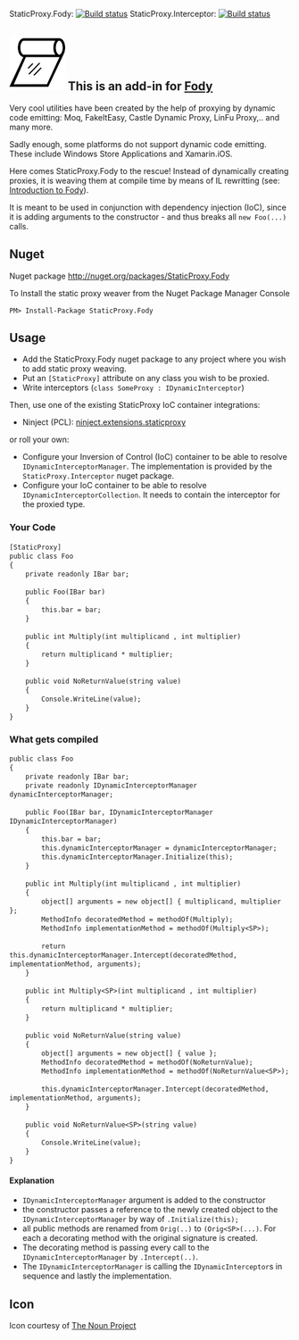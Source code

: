 StaticProxy.Fody: [![Build status](https://ci.appveyor.com/api/projects/status/j6tubf9q9deyngu4)](https://ci.appveyor.com/project/BrunoJuchli/staticproxy-fody)
StaticProxy.Interceptor: [![Build status](https://ci.appveyor.com/api/projects/status/bpji3ka4pmwd54wm)](https://ci.appveyor.com/project/BrunoJuchli/staticproxy-fody-951)

## ![Icon](https://raw.githubusercontent.com/BrunoJuchli/StaticProxy.Fody/master/Icons/package_icon.png) This is an add-in for [Fody](https://github.com/Fody/Fody/) 


Very cool utilities have been created by the help of proxying by dynamic code emitting:
Moq, FakeItEasy, Castle Dynamic Proxy, LinFu Proxy,.. and many more.

Sadly enough, some platforms do not support dynamic code emitting. These include Windows Store Applications and Xamarin.iOS.

Here comes StaticProxy.Fody to the rescue!
Instead of dynamically creating proxies, it is weaving them at compile time by means of IL rewritting
(see: [Introduction to Fody](http://github.com/Fody/Fody/wiki/SampleUsage)).

It is meant to be used in conjunction with dependency injection (IoC), since it is adding arguments to the constructor - and thus breaks all `new Foo(...)` calls.


## Nuget

Nuget package http://nuget.org/packages/StaticProxy.Fody 

To Install the static proxy weaver from the Nuget Package Manager Console 
    
    PM> Install-Package StaticProxy.Fody
    
    
## Usage
 - Add the StaticProxy.Fody nuget package to any project where you wish to add static proxy weaving.
 - Put an `[StaticProxy]` attribute on any class you wish to be proxied.
 - Write interceptors (`class SomeProxy : IDynamicInterceptor`)
 

Then, use one of the existing StaticProxy IoC container integrations:
  - Ninject (PCL): [ninject.extensions.staticproxy](https://github.com/BrunoJuchli/ninject.extensions.staticproxy)
 
or roll your own:
  - Configure your Inversion of Control (IoC) container to be able to resolve `IDynamicInterceptorManager`. The implementation is provided by the `StaticProxy.Interceptor` nuget package.
  - Configure your IoC container to be able to resolve `IDynamicInterceptorCollection`. It needs to contain the interceptor for the proxied type.
 

### Your Code

    [StaticProxy]
    public class Foo
    {
        private readonly IBar bar;
    
        public Foo(IBar bar)
        {
            this.bar = bar;
        }
    
        public int Multiply(int multiplicand , int multiplier)
        {
            return multiplicand * multiplier;
        }
        
        public void NoReturnValue(string value)
        {
            Console.WriteLine(value);
        }
    }

### What gets compiled
	
    public class Foo
    {
        private readonly IBar bar;
        private readonly IDynamicInterceptorManager dynamicInterceptorManager;
    
        public Foo(IBar bar, IDynamicInterceptorManager IDynamicInterceptorManager)
        {
            this.bar = bar;
            this.dynamicInterceptorManager = dynamicInterceptorManager;
            this.dynamicInterceptorManager.Initialize(this);
        }
    
        public int Multiply(int multiplicand , int multiplier)
        {
            object[] arguments = new object[] { multiplicand, multiplier };
            MethodInfo decoratedMethod = methodOf(Multiply);
            MethodInfo implementationMethod = methodOf(Multiply<SP>);
        
            return this.dynamicInterceptorManager.Intercept(decoratedMethod, implementationMethod, arguments);
        }
    
        public int Multiply<SP>(int multiplicand , int multiplier)
        {
            return multiplicand * multiplier;
        }
        
        public void NoReturnValue(string value)
        {
            object[] arguments = new object[] { value };
            MethodInfo decoratedMethod = methodOf(NoReturnValue);
            MethodInfo implementationMethod = methodOf(NoReturnValue<SP>);
        
            this.dynamicInterceptorManager.Intercept(decoratedMethod, implementationMethod, arguments);
        }
        
        public void NoReturnValue<SP>(string value)
        {
            Console.WriteLine(value);
        }
    }
    
#### Explanation ####

 - `IDynamicInterceptorManager` argument is added to the constructor
 - the constructor passes a reference to the newly created object to the `IDynamicInterceptorManager` by way of `.Initialize(this);`
 - all public methods are renamed from `Orig(..)` to `(Orig<SP>(...)`. For each a decorating method with the original signature is created.
 - The decorating method is passing every call to the `IDynamicInterceptorManager` by `.Intercept(..)`.
 - The `IDynamicInterceptorManager` is calling the `IDynamicInterceptor`s in sequence and lastly the implementation.

## Icon

Icon courtesy of [The Noun Project](http://thenounproject.com)
